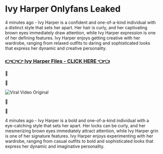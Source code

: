 # Ivy Harper Onlyfans Leaked

<p>4 minutes ago - Ivy Harper is a confident and one-of-a-kind individual with a distinct style that sets her apart. Her hair is curly, and her captivating brown eyes immediately draw attention, while Ivy Harper expression is one of her defining features. Ivy Harper enjoys getting creative with her wardrobe, ranging from relaxed outfits to daring and sophisticated looks that express her dynamic and creative personality.</p><p>
<h3><a href="https://fansleaks.com-getfree.pro/ivy-harper" rel="nofollow">👉👉👉 Ivy Harper Files - CLICK HERE 👈👈</a></h3>
<p>🔻</p>
<p>🔻</p> <p>
<a href="https://fansleaks.com-getfree.pro/ivy-harper" rel="nofollow"><img src="https://i.imgur.com/0ZbtXZ5.gif" alt="Viral Video Original" style="max-width: 100%; display: inline-block;" data-target="animated-image.originalImage"></a>
<p>🔻</p>
<p>🔻</p> <p>4 minutes ago - Ivy Harper is a bold and one-of-a-kind individual with a eye-catching style that sets her apart. Her locks can be curly, and her mesmerizing brown eyes immediately attract attention, while Ivy Harper grin is one of her signature features. Ivy Harper enjoys experimenting with her wardrobe, ranging from casual outfits to bold and sophisticated looks that express her dynamic and imaginative personality.</p>